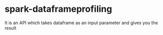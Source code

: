 # spark-dataframeprofiling
It is an API which takes dataframe as an input  parameter and gives you the result

